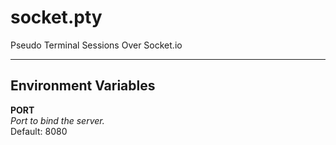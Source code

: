 # socket.pty #

Pseudo Terminal Sessions Over Socket.io

----

## Environment Variables ##

**PORT**  
  *Port to bind the server.*  
  Default: 8080
